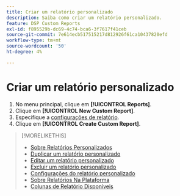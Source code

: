 ```yaml
---
title: Criar um relatório personalizado
description: Saiba como criar um relatório personalizado.
feature: DSP Custom Reports
exl-id: f895529b-dc69-4c74-bca6-3f7617f41ceb
source-git-commit: 7e614ecb517515217d812926f61ca10437820efd
workflow-type: tm+mt
source-wordcount: '50'
ht-degree: 4%

---
```


# Criar um relatório personalizado

1. No menu principal, clique em **[!UICONTROL Reports]**.
1. Clique em **[!UICONTROL New Custom Report]**.
1. Especifique a [configurações de relatório](/help/dsp/reports/report-settings.md).
1. Clique em **[!UICONTROL Create Custom Report]**.

>[!MORELIKETHIS]
>
>* [Sobre Relatórios Personalizados](/help/dsp/reports/report-about.md)
>* [Duplicar um relatório personalizado](/help/dsp/reports/report-copy.md)
>* [Editar um relatório personalizado](/help/dsp/reports/report-edit.md)
>* [Excluir um relatório personalizado](/help/dsp/reports/report-delete.md)
>* [Configurações do relatório personalizado](/help/dsp/reports/report-settings.md)
>* [Sobre Relatórios Na Plataforma](/help/dsp/campaign-management/reports/campaign-reports-about.md)
>* [Colunas de Relatório Disponíveis](/help/dsp/reports/report-columns.md)

